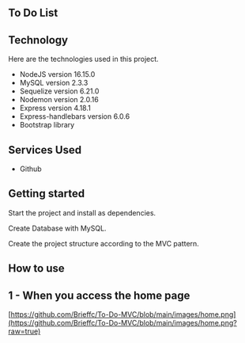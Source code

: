 ## To Do List 


## Technology


Here are the technologies used in this project.

* NodeJS  version 16.15.0
* MySQL version 2.3.3
* Sequelize version 6.21.0
* Nodemon version 2.0.16
* Express version 4.18.1
* Express-handlebars version 6.0.6
* Bootstrap library

## Services Used
* Github

## Getting started

Start the project and install as dependencies.

Create Database with MySQL.

Create the project structure according to the MVC pattern.

## How to use

## 1 - When you access the home page
[https://github.com/Brieffc/To-Do-MVC/blob/main/images/home.png](https://github.com/Brieffc/To-Do-MVC/blob/main/images/home.png?raw=true)

